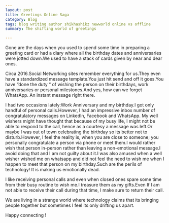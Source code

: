 ```yaml
---
layout: post
title: Greetings Online Saga
category: Blog
tags: blog writing author shikhashikz newworld online vs offline
summary: The shifting world of greetings

---
```


Gone are the days when you used to spend some time in preparing a greeting card or had a diary where all the birthday dates and anniversaries were jotted down.We used to have a stack of cards given by near and dear ones.

Circa 2016.Social Networking sites remember everything for us.They even have a standardized message template.You just hit send and off it goes.You have “done the duty “ of wishing the person on their birthdays, work anniversaries or personal milestones.And yes, how can we forget WhatsApp. An instant message right there.

I had two occasions lately:Work Anniversary and my birthday.I got only handful of personal calls.However, I had an impressive inbox number of congratulatory messages on LinkedIn, Facebook and WhatsApp. My well wishers might have thought that because of my busy life, I might not be able to respond to the call, hence as a courtesy a message was left.Or maybe I was out of town celebrating the birthday so its better not to disturb.However, I feel the reality is, when you are close to someone; you personally congratulate a person via phone or meet them.I would rather wish that person in-person rather than leaving a non-emotional message.I avoid doing that and I am not guilty about it.I was also amused when a well wisher wished me on whatsapp and did not feel the need to wish me when I happen to meet that person on my birthday.Such are the perils of technology! It is making us emotionally dead.

I like receiving personal calls and even when closed ones spare some time from their busy routine to wish me.I treasure them as my gifts.Even If I am not able to receive their call during that time, I make sure to return their call.

We are living in a strange world where technology claims that its bringing people together but sometimes I feel its only drifting us apart.

Happy connecting !
